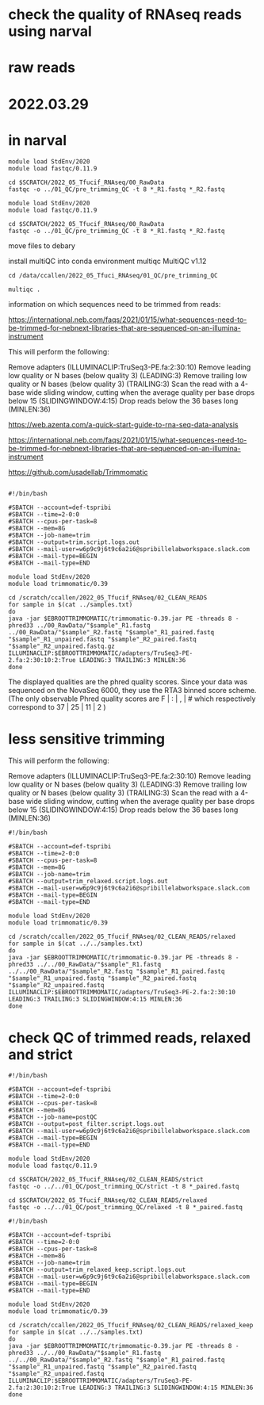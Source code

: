 # check the quality of RNAseq reads using narval

# raw reads
# 2022.03.29
# in narval


```
module load StdEnv/2020
module load fastqc/0.11.9

cd $SCRATCH/2022_05_Tfucif_RNAseq/00_RawData
fastqc -o ../01_QC/pre_trimming_QC -t 8 *_R1.fastq *_R2.fastq

module load StdEnv/2020
module load fastqc/0.11.9

cd $SCRATCH/2022_05_Tfucif_RNAseq/00_RawData
fastqc -o ../01_QC/pre_trimming_QC -t 8 *_R1.fastq *_R2.fastq
```

move files to debary

install multiQC into conda environment multiqc
MultiQC v1.12

```
cd /data/ccallen/2022_05_Tfuci_RNAseq/01_QC/pre_trimming_QC

multiqc .
```

information on which sequences need to be trimmed from reads:

https://international.neb.com/faqs/2021/01/15/what-sequences-need-to-be-trimmed-for-nebnext-libraries-that-are-sequenced-on-an-illumina-instrument

This will perform the following:

Remove adapters (ILLUMINACLIP:TruSeq3-PE.fa:2:30:10)
Remove leading low quality or N bases (below quality 3) (LEADING:3)
Remove trailing low quality or N bases (below quality 3) (TRAILING:3)
	Scan the read with a 4-base wide sliding window, cutting when the average quality per base drops below 15 (SLIDINGWINDOW:4:15)
	Drop reads below the 36 bases long (MINLEN:36)

https://web.azenta.com/a-quick-start-guide-to-rna-seq-data-analysis

https://international.neb.com/faqs/2021/01/15/what-sequences-need-to-be-trimmed-for-nebnext-libraries-that-are-sequenced-on-an-illumina-instrument

https://github.com/usadellab/Trimmomatic
```

#!/bin/bash

#SBATCH --account=def-tspribi
#SBATCH --time=2-0:0
#SBATCH --cpus-per-task=8
#SBATCH --mem=8G
#SBATCH --job-name=trim
#SBATCH --output=trim.script.logs.out
#SBATCH --mail-user=w6p9c9j6t9c6a2i6@spribillelabworkspace.slack.com
#SBATCH --mail-type=BEGIN
#SBATCH --mail-type=END

module load StdEnv/2020
module load trimmomatic/0.39

cd /scratch/ccallen/2022_05_Tfucif_RNAseq/02_CLEAN_READS
for sample in $(cat ../samples.txt)
do
java -jar $EBROOTTRIMMOMATIC/trimmomatic-0.39.jar PE -threads 8 -phred33 ../00_RawData/"$sample"_R1.fastq ../00_RawData/"$sample"_R2.fastq "$sample"_R1_paired.fastq "$sample"_R1_unpaired.fastq "$sample"_R2_paired.fastq "$sample"_R2_unpaired.fastq.gz ILLUMINACLIP:$EBROOTTRIMMOMATIC/adapters/TruSeq3-PE-2.fa:2:30:10:2:True LEADING:3 TRAILING:3 MINLEN:36
done

```

The displayed qualities are the phred quality scores. Since your data was sequenced on the NovaSeq 6000, they use the RTA3 binned score scheme. (The only observable Phred quality scores are  F |  :  |  ,  | #  which respectively correspond to 37 | 25 | 11 | 2 )


# less sensitive trimming

This will perform the following:

Remove adapters (ILLUMINACLIP:TruSeq3-PE.fa:2:30:10)
Remove leading low quality or N bases (below quality 3) (LEADING:3)
Remove trailing low quality or N bases (below quality 3) (TRAILING:3)
	Scan the read with a 4-base wide sliding window, cutting when the average quality per base drops below 15 (SLIDINGWINDOW:4:15)
	Drop reads below the 36 bases long (MINLEN:36)

```[ccallen@narval2 relaxed]$ cat ../../scripts/run_trimmomatic_relaxed.sh
#!/bin/bash

#SBATCH --account=def-tspribi
#SBATCH --time=2-0:0
#SBATCH --cpus-per-task=8
#SBATCH --mem=8G
#SBATCH --job-name=trim
#SBATCH --output=trim_relaxed.script.logs.out
#SBATCH --mail-user=w6p9c9j6t9c6a2i6@spribillelabworkspace.slack.com
#SBATCH --mail-type=BEGIN
#SBATCH --mail-type=END

module load StdEnv/2020
module load trimmomatic/0.39

cd /scratch/ccallen/2022_05_Tfucif_RNAseq/02_CLEAN_READS/relaxed
for sample in $(cat ../../samples.txt)
do
java -jar $EBROOTTRIMMOMATIC/trimmomatic-0.39.jar PE -threads 8 -phred33 ../../00_RawData/"$sample"_R1.fastq ../../00_RawData/"$sample"_R2.fastq "$sample"_R1_paired.fastq "$sample"_R1_unpaired.fastq "$sample"_R2_paired.fastq "$sample"_R2_unpaired.fastq ILLUMINACLIP:$EBROOTTRIMMOMATIC/adapters/TruSeq3-PE-2.fa:2:30:10 LEADING:3 TRAILING:3 SLIDINGWINDOW:4:15 MINLEN:36
done
```
# check QC of trimmed reads, relaxed and strict
```
#!/bin/bash

#SBATCH --account=def-tspribi
#SBATCH --time=2-0:0
#SBATCH --cpus-per-task=8
#SBATCH --mem=8G
#SBATCH --job-name=postQC
#SBATCH --output=post_filter.script.logs.out
#SBATCH --mail-user=w6p9c9j6t9c6a2i6@spribillelabworkspace.slack.com
#SBATCH --mail-type=BEGIN
#SBATCH --mail-type=END

module load StdEnv/2020
module load fastqc/0.11.9

cd $SCRATCH/2022_05_Tfucif_RNAseq/02_CLEAN_READS/strict
fastqc -o ../../01_QC/post_trimming_QC/strict -t 8 *_paired.fastq

cd $SCRATCH/2022_05_Tfucif_RNAseq/02_CLEAN_READS/relaxed
fastqc -o ../../01_QC/post_trimming_QC/relaxed -t 8 *_paired.fastq
```

```
#!/bin/bash

#SBATCH --account=def-tspribi
#SBATCH --time=2-0:0
#SBATCH --cpus-per-task=8
#SBATCH --mem=8G
#SBATCH --job-name=trim
#SBATCH --output=trim_relaxed_keep.script.logs.out
#SBATCH --mail-user=w6p9c9j6t9c6a2i6@spribillelabworkspace.slack.com
#SBATCH --mail-type=BEGIN
#SBATCH --mail-type=END

module load StdEnv/2020
module load trimmomatic/0.39

cd /scratch/ccallen/2022_05_Tfucif_RNAseq/02_CLEAN_READS/relaxed_keep
for sample in $(cat ../../samples.txt)
do
java -jar $EBROOTTRIMMOMATIC/trimmomatic-0.39.jar PE -threads 8 -phred33 ../../00_RawData/"$sample"_R1.fastq ../../00_RawData/"$sample"_R2.fastq "$sample"_R1_paired.fastq "$sample"_R1_unpaired.fastq "$sample"_R2_paired.fastq "$sample"_R2_unpaired.fastq ILLUMINACLIP:$EBROOTTRIMMOMATIC/adapters/TruSeq3-PE-2.fa:2:30:10:2:True LEADING:3 TRAILING:3 SLIDINGWINDOW:4:15 MINLEN:36
done
```
